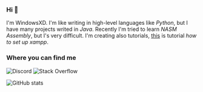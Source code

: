 ### Hi 👋

I'm WindowsXD. I'm like writing in high-level languages like *Python*, but I have many projects writed in *Java*. Recently I'm tried to learn *NASM Assembly*, but I's very difficult. I'm creating also tutorials, [this](https://gist.github.com/WindowsXD2021/ef85b6f551966d8a9e4667efad028ab2) is tutorial *how to set up xampp*.

### Where you can find me
![Discord](https://img.shields.io/badge/Discord-WindowsXD%237703-brightgreen?logo=discord&logoColor=white)
![Stack Overflow](https://img.shields.io/badge/StackOverflow-anymous-brightgreen?logo=stackoverflow&logoColor=white)

![GitHub stats](https://github-readme-stats.vercel.app/api?username=WindowsXD2021)
